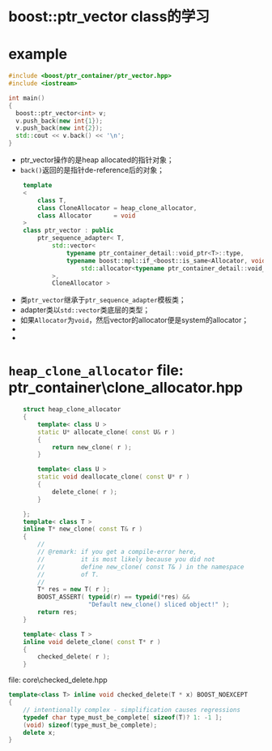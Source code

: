 # boost::ptr_vector class的学习

example
=====
```c++ {.numberLines}
#include <boost/ptr_container/ptr_vector.hpp>
#include <iostream>

int main()
{
  boost::ptr_vector<int> v;
  v.push_back(new int{1});
  v.push_back(new int{2});
  std::cout << v.back() << '\n';
}
```
- ptr_vector操作的是heap allocated的指针对象；
- `back()`返回的是指针de-reference后的对象；

```c++ {.numberLines}
    template
    <
        class T,
        class CloneAllocator = heap_clone_allocator,
        class Allocator      = void
    >
    class ptr_vector : public
        ptr_sequence_adapter< T,
            std::vector<
                typename ptr_container_detail::void_ptr<T>::type,
                typename boost::mpl::if_<boost::is_same<Allocator, void>,
                    std::allocator<typename ptr_container_detail::void_ptr<T>::type>, Allocator>::type
            >,
            CloneAllocator >
```

- 类`ptr_vector`继承于`ptr_sequence_adapter`模板类；
- adapter类以`std::vector`类底层的类型；
- 如果`Allocator`为`void`，然后vector的allocator便是system的allocator；
-
-
`heap_clone_allocator`
file: ptr_container\clone_allocator.hpp
======
```c++ {.numberLines}
    struct heap_clone_allocator
    {
        template< class U >
        static U* allocate_clone( const U& r )
        {
            return new_clone( r );
        }

        template< class U >
        static void deallocate_clone( const U* r )
        {
            delete_clone( r );
        }

    };
    template< class T >
    inline T* new_clone( const T& r )
    {
        //
        // @remark: if you get a compile-error here,
        //          it is most likely because you did not
        //          define new_clone( const T& ) in the namespace
        //          of T.
        //
        T* res = new T( r );
        BOOST_ASSERT( typeid(r) == typeid(*res) &&
                      "Default new_clone() sliced object!" );
        return res;
    }

    template< class T >
    inline void delete_clone( const T* r )
    {
        checked_delete( r );
    }
```
file: core\checked_delete.hpp
```c++ {.numberLines}
template<class T> inline void checked_delete(T * x) BOOST_NOEXCEPT
{
    // intentionally complex - simplification causes regressions
    typedef char type_must_be_complete[ sizeof(T)? 1: -1 ];
    (void) sizeof(type_must_be_complete);
    delete x;
}
```
